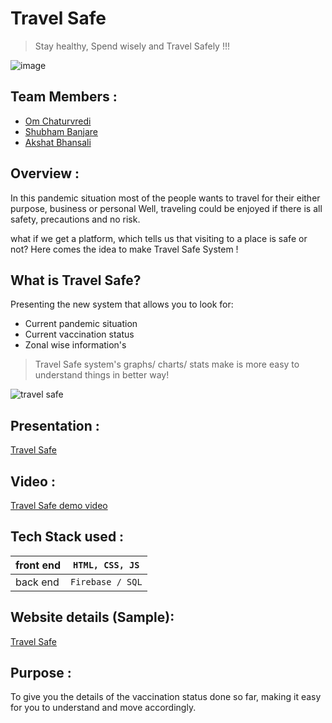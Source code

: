 # Travel Safe
> Stay healthy, Spend wisely and Travel Safely !!!


![image](https://user-images.githubusercontent.com/76032847/123377602-e13d1c80-d5a9-11eb-8f91-1bcf838df834.png)


## Team Members :

* [Om Chaturvredi](om.chaturvedi@s.amity.edu)
* [Shubham Banjare](shubham.banjare@s.amity.edu)
* [Akshat Bhansali](akshat.bhansali@s.amity.edu)

## Overview :
In this pandemic situation most of the people wants to travel for their either purpose, business or personal
Well, traveling could be enjoyed if there is all safety, precautions and no risk.

what if we get a platform, which tells us that visiting to a place is safe or not?
Here comes the idea to make Travel Safe System !


## What is Travel Safe?
Presenting the new system that allows you to look for:
* Current pandemic situation
* Current vaccination status
* Zonal wise information's

>Travel Safe system's graphs/ charts/ stats make is more easy to understand things in better way!

![travel safe](https://user-images.githubusercontent.com/76032847/123211927-be473580-d4e1-11eb-86f9-dcdf69d110b3.png)


## Presentation :
[Travel Safe](https://drive.google.com/file/d/1U5lrPuJSaj4VemE-cCJldPA4DFW5s2YK/view?usp=sharing)

## Video :
[Travel Safe demo video](https://drive.google.com/file/d/1-aFIf7YswpSNAXAnntU8kqUQjO2XES7-/view?usp=drivesdk)

## Tech Stack used :

  |front end | `HTML, CSS, JS`                                  |
  |----------|--------------------------------------------------|
  |back end  | `Firebase / SQL`                                 |

## Website details (Sample):

[Travel Safe](https://omchaturvediindia.wixsite.com/my-site-2/)


## Purpose :
To give you the details of the vaccination status done so far, 
making it easy for you to understand and move accordingly.

